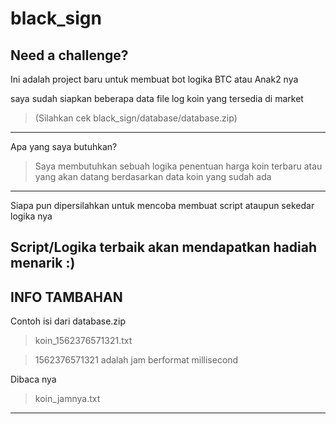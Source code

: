 # black_sign
Need a challenge?
------------------------------------------------------------
Ini adalah project baru untuk membuat bot logika BTC atau Anak2 nya

saya sudah siapkan beberapa data file log koin yang tersedia di market
> (Silahkan cek black_sign/database/database.zip)
------------------------------------------------------------
Apa yang saya butuhkan?
> Saya membutuhkan sebuah logika penentuan harga koin terbaru atau yang akan datang berdasarkan data koin yang sudah ada
------------------------------------------------------------
Siapa pun dipersilahkan untuk mencoba membuat script ataupun sekedar logika nya


Script/Logika terbaik akan mendapatkan hadiah menarik :)
------------------------------------------------------------
INFO TAMBAHAN
--------------
Contoh isi dari database.zip

> koin_1562376571321.txt 

> 1562376571321 adalah jam berformat millisecond

Dibaca nya

> koin_jamnya.txt
------------------------------------------------------------
